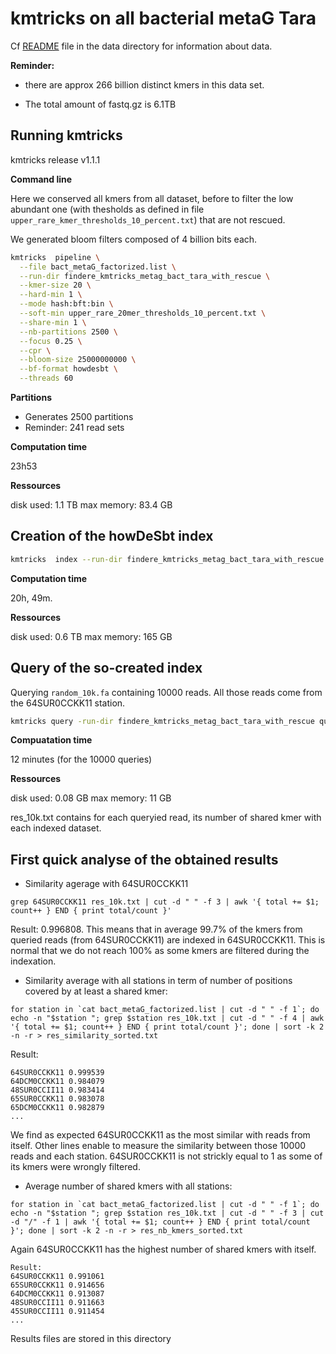 # kmtricks on all bacterial metaG Tara



Cf [README](../data/README.md) file in the data directory for information about data. 

**Reminder:** 

- there are approx 266 billion distinct kmers in this data set. 

- The total amount of fastq.gz is 6.1TB

## Running kmtricks

kmtricks release v1.1.1

**Command line**

Here we conserved all kmers from all dataset, before to filter the low abundant one (with thesholds as defined in file `upper_rare_kmer_thresholds_10_percent.txt`) that are not rescued.

We generated bloom filters composed of 4 billion bits each. 

```bash
kmtricks  pipeline \
  --file bact_metaG_factorized.list \
  --run-dir findere_kmtricks_metag_bact_tara_with_rescue \
  --kmer-size 20 \
  --hard-min 1 \
  --mode hash:bft:bin \
  --soft-min upper_rare_20mer_thresholds_10_percent.txt \
  --share-min 1 \
  --nb-partitions 2500 \
  --focus 0.25 \
  --cpr \
  --bloom-size 25000000000 \
  --bf-format howdesbt \
  --threads 60
```



**Partitions**

- Generates 2500 partitions
- Reminder: 241 read sets

**Computation time**

23h53  

**Ressources** 

disk used: 1.1 TB 
max memory:  83.4 GB

## Creation of the howDeSbt index

```bash
kmtricks  index --run-dir findere_kmtricks_metag_bact_tara_with_rescue --cull2 --wbits 10000000:20000000 --howde
```
**Computation time**

20h, 49m. 

**Ressources** 

disk used: 0.6 TB 
max memory:  165 GB


## Query of the so-created index
Querying `random_10k.fa` containing 10000 reads. All those reads come from the 64SUR0CCKK11 station.
```bash
kmtricks query -run-dir findere_kmtricks_metag_bact_tara_with_rescue query random_10k.fa --output res_10k.txt -z 2
```
**Compuatation time**

12 minutes (for the 10000 queries)

**Ressources**

disk used: 0.08 GB
max memory: 11 GB


res_10k.txt contains for each queryied read, its number of shared kmer with each indexed dataset.

## First quick analyse of the obtained results
* Similarity agerage with 64SUR0CCKK11
```
grep 64SUR0CCKK11 res_10k.txt | cut -d " " -f 3 | awk '{ total += $1; count++ } END { print total/count }'
```
Result: 0.996808. This means that in average 99.7% of the kmers from queried reads (from 64SUR0CCKK11) are indexed in 64SUR0CCKK11. This is normal that we do not reach 100% as some kmers are filtered during the indexation.


* Similarity average with all stations in term of number of positions covered by at least a shared kmer:
```
for station in `cat bact_metaG_factorized.list | cut -d " " -f 1`; do echo -n "$station "; grep $station res_10k.txt | cut -d " " -f 4 | awk '{ total += $1; count++ } END { print total/count }'; done | sort -k 2 -n -r > res_similarity_sorted.txt
```
Result:
```
64SUR0CCKK11 0.999539
64DCM0CCKK11 0.984079
48SUR0CCII11 0.983414
65SUR0CCKK11 0.983078
65DCM0CCKK11 0.982879
...
```
We find as expected 64SUR0CCKK11 as the most similar with reads from itself. Other lines enable to measure the similarity between those 10000 reads and each station. 64SUR0CCKK11 is not strickly equal to 1 as some of its kmers were wrongly filtered. 


* Average number of shared kmers with all stations: 
```
for station in `cat bact_metaG_factorized.list | cut -d " " -f 1`; do echo -n "$station "; grep $station res_10k.txt | cut -d " " -f 3 | cut -d "/" -f 1 | awk '{ total += $1; count++ } END { print total/count }'; done | sort -k 2 -n -r > res_nb_kmers_sorted.txt
```
Again 64SUR0CCKK11 has the highest number of shared kmers with itself. 
```
Result:
64SUR0CCKK11 0.991061
65SUR0CCKK11 0.914656
64DCM0CCKK11 0.913087
48SUR0CCII11 0.911663
45SUR0CCII11 0.911454
...
```

Results files are stored in this directory
